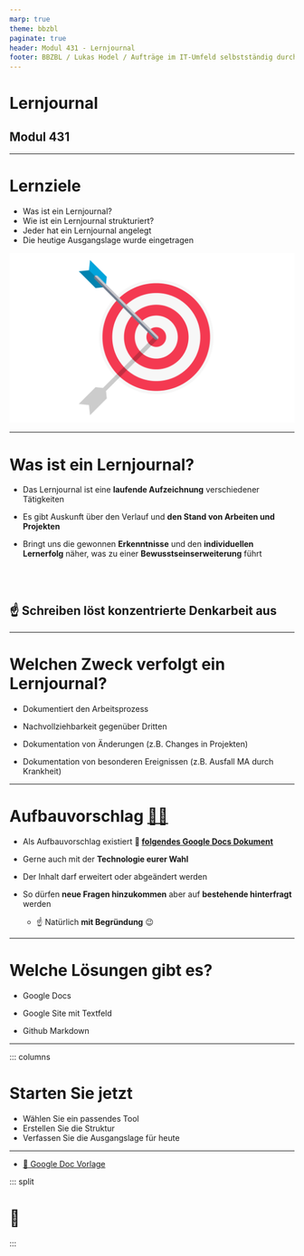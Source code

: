 ```yaml
---
marp: true
theme: bbzbl
paginate: true
header: Modul 431 - Lernjournal
footer: BBZBL / Lukas Hodel / Aufträge im IT-Umfeld selbstständig durchführen
---
```


<!-- _class: big center -->

# Lernjournal
## Modul 431

---

# Lernziele

- Was ist ein Lernjournal?
- Wie ist ein Lernjournal strukturiert?
- Jeder hat ein Lernjournal angelegt
- Die heutige Ausgangslage wurde eingetragen

![bg right](./images/goals.png)

---

# Was ist ein Lernjournal?

- Das Lernjournal ist eine **laufende Aufzeichnung** verschiedener Tätigkeiten

- Es gibt Auskunft über den Verlauf und **den Stand von Arbeiten und Projekten**
- Bringt uns die gewonnen **Erkenntnisse** und den **individuellen Lernerfolg** näher, was zu einer **Bewusstseinserweiterung** führt

<br><br>

## :point_up: Schreiben löst konzentrierte Denkarbeit aus

---

# Welchen Zweck verfolgt ein Lernjournal?

- Dokumentiert den Arbeitsprozess

- Nachvollziehbarkeit gegenüber Dritten
- Dokumentation von Änderungen (z.B. Changes in Projekten)
- Dokumentation von besonderen Ereignissen (z.B. Ausfall MA durch Krankheit)

---

# Aufbauvorschlag [:link::book:](https://docs.google.com/document/d/1Pa_FThTbr1Dc1gMTN7aRng5iTRFoYsGSLpmtn8qsx4Y/edit)

- Als Aufbauvorschlag existiert **:book: [folgendes Google Docs Dokument](https://docs.google.com/document/d/1Pa_FThTbr1Dc1gMTN7aRng5iTRFoYsGSLpmtn8qsx4Y/edit)**

- Gerne auch mit der **Technologie eurer Wahl**
- Der Inhalt darf erweitert oder abgeändert werden
- So dürfen **neue Fragen hinzukommen** aber auf **bestehende hinterfragt** werden
    - :point_up: Natürlich **mit Begründung** :wink:

---

# Welche Lösungen gibt es?

- Google Docs

- Google Site mit Textfeld
- Github Markdown

---

::: columns

# Starten Sie jetzt

- Wählen Sie ein passendes Tool
- Erstellen Sie die Struktur
- Verfassen Sie die Ausgangslage für heute

<hr>

- [:link: Google Doc Vorlage](https://docs.google.com/document/d/1Pa_FThTbr1Dc1gMTN7aRng5iTRFoYsGSLpmtn8qsx4Y/edit)

::: split

# <!-- fit --> :rocket:

:::

